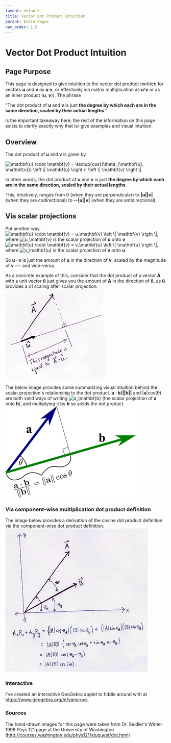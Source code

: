 ```yaml
---
layout: default
title: Vector Dot Product Intuition
parent: Extra Pages
nav_order: 1.5
---
```


# Vector Dot Product Intuition
## Page Purpose
This page is designed to give intuition to the vector dot product (written for vectors **u** and **v** as **u**⋅**v**, or effectively via matrix multiplication as **u**ᵀ**v** or as an inner product ⟨**u**, **v**⟩). The phrase

"The dot product of **u** and **v** is just **the degree by which each are in the same direction, scaled by their actual lengths**."

is the important takeaway here; the rest of the information on this page exists to clarify exactly why that is/ give examples and visual intuition.

## Overview
The dot product of **u** and **v** is given by

<img src="https://i.upmath.me/svg/%5Cmathbf%7Bu%7D%20%5Ccdot%20%5Cmathbf%7Bv%7D%20%3D%20%5Ctextup%7Bcos%7D(%5Ctheta_%7B%5Cmathbf%7Bu%7D%2C%20%5Cmathbf%7Bv%7D%7D)%20%5Cleft%20%5C%7C%20%5Cmathbf%7Bu%7D%20%5Cright%20%5C%7C%20%5Cleft%20%5C%7C%20%5Cmathbf%7Bv%7D%20%5Cright%20%5C%7C" alt="\mathbf{u} \cdot \mathbf{v} = \textup{cos}(\theta_{\mathbf{u}, \mathbf{v}}) \left \| \mathbf{u} \right \| \left \| \mathbf{v} \right \|" />

In other words, the dot product of **u** and **v** is just **the degree by which each are in the same direction, scaled by their actual lengths**.

This, intuitively, ranges from 0 (when they are perpendicular) to **\|u\|\|v\|** (when they are codirectional) to **--\|u\|\|v\|** (when they are antidirectional).


## Via scalar projections
Put another way,\
<img src="https://i.upmath.me/svg/%5Cmathbf%7Bu%7D%20%5Ccdot%20%5Cmathbf%7Bv%7D%20%3D%20u_%5Cmathbf%7Bv%7D%20%5Cleft%20%5C%7C%20%5Cmathbf%7Bv%7D%20%5Cright%20%5C%7C" alt="\mathbf{u} \cdot \mathbf{v} = u_\mathbf{v} \left \| \mathbf{v} \right \|" />, where <img src="https://i.upmath.me/svg/u_%5Cmathbf%7Bv%7D" alt="u_\mathbf{v}" /> is the scalar projection of **u** onto **v**\
<img src="https://i.upmath.me/svg/%5Cmathbf%7Bu%7D%20%5Ccdot%20%5Cmathbf%7Bv%7D%20%3D%20v_%5Cmathbf%7Bu%7D%20%5Cleft%20%5C%7C%20%5Cmathbf%7Bu%7D%20%5Cright%20%5C%7C" alt="\mathbf{u} \cdot \mathbf{v} = v_\mathbf{u} \left \| \mathbf{u} \right \|" />, where <img src="https://i.upmath.me/svg/v_%5Cmathbf%7Bu%7D" alt="v_\mathbf{u}" /> is the scalar projection of **v** onto **u**

So **u · v** is just the amount of **u** in the direction of **v**, scaled by the magnitude of **v** --- and vice-versa.

As a concrete example of this, consider that the dot product of a vector **A** with a unit vector **û** just gives you the amount of **A** in the direction of **û**, as **û** provides a x1 scaling after scalar projection.\
![The dot product of a vector A with a unit vector û is just A projected onto û's line - the amount of A in the direction of û](https://raw.githubusercontent.com/dem1995/algorithms/main/math/dotproducts/dotprod-seidler-unitprojection.gif?style=centered)

The below image provides some summarizing visual intuition behind the scalar projection's relationship to the dot product. **a · b/||b||** and
|**a**|cos(θ) are both valid ways of writing <img src="https://i.upmath.me/svg/a_%5Cmathbf%7Bb%7D" alt="a_\mathbf{b}" /> (the scalar projection of **a** onto **b**), and multiplying it by **b** so yields the dot product.\
![Dot product intuition](https://raw.githubusercontent.com/dem1995/algorithms/main/math/dotproducts/dotprod-intuition.png?style=centered)

### Via component-wise multiplication dot product definition
The image below provides a derivation of the cosine dot product definition via the component-wise dot product definition.\
![A derivation of the cosine dot product definition via the component-wise dot product definition, from Dr. Seidler's website at the University of Washington from 1998](https://raw.githubusercontent.com/dem1995/algorithms/main/math/dotproducts/dotprod-seidler-derivation.gif?style=centered)

### Interactive
I've created an interactive GeoGebra applet to fiddle around with at https://www.geogebra.org/m/yqnsrnvs.

### Sources
The hand-drawn images for this page were taken from Dr. Seidler's Winter 1998 Phys 121 page at the University of Washington (http://courses.washington.edu/phys121/stuquest/dot.html)
